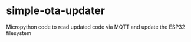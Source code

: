# simple-ota-updater
Micropython code to read updated code via MQTT and update the ESP32 filesystem 
